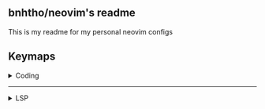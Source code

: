 ## bnhtho/neovim's readme
This is my readme for my personal neovim configs

## Keymaps

<details>
  <summary>Coding</summary>


| Mode    | Keymap      | Function                                                   |
|---------|-------------|------------------------------------------------------------|
| Normal  | <kbd><leader></kbd> + <kbd>a</kbd> | Select all lines from the cursor position to the end of the file |
| Normal  | <kbd><leader></kbd> + <kbd>h</kbd> | Move to the window to the left |
| Normal  | <kbd><leader></kbd> + <kbd>j</kbd> | Move to the window below |
| Normal  | <kbd><leader></kbd> + <kbd>k</kbd> | Move to the window above |
| Normal  | <kbd><leader></kbd> + <kbd>l</kbd> | Move to the window to the right |
| Normal  | <kbd>s</kbd> + <kbd>j</kbd> | Split the current window horizontally and switch to the new window |
| Normal  | <kbd>s</kbd> + <kbd>l</kbd> | Split the current window vertically and switch to the new window |
| Normal  | <kbd>Ctrl</kbd> + <kbd>s</kbd> | Save the current file |
| Visual  | <kbd>></kbd> | Indent the selected lines to the right and maintain selection |
| Visual  | <kbd><</kbd> | Indent the selected lines to the left and maintain selection |
| Normal, Command | <kbd>Ctrl</kbd> + <kbd>h</kbd> | Navigate to the window to the left |
| Normal, Command | <kbd>Ctrl</kbd> + <kbd>l</kbd> | Navigate to the window to the right |
| Normal, Command | <kbd>Ctrl</kbd> + <kbd>k</kbd> | Navigate to the window above |
| Normal, Command | <kbd>Ctrl</kbd> + <kbd>j</kbd> | Navigate to the window below |
| Normal  | <kbd>Shift</kbd> + <kbd>Tab</kbd> | Switch to the last edited buffer |
| Normal  | <kbd><leader></kbd> + <kbd>w</kbd> | Close the current buffer |
| Normal  | <kbd>D</kbd> | Copy the current line or selection |
| Visual  | <kbd>Ctrl</kbd> + <kbd>d</kbd> | Copy the previous line in visual mode and maintain selection |
| Normal  | <kbd>j</kbd> | Move down a line, or down a wrapped line if line wrapping is enabled |
| Normal  | <kbd>k</kbd> | Move up a line, or up a wrapped line if line wrapping is enabled |
| Normal  | <kbd><leader></kbd> + <kbd>g</kbd> | Trigger live grep |
| Normal  | <kbd>q</kbd> + <kbd>:</kbd> | Placeholder for a custom command |
| Normal  | <kbd><leader></kbd> + <kbd>t</kbd> | Toggle the Neotree file explorer |
| Normal  | <kbd>Esc</kbd> | Close all floating windows |
| Normal  | <kbd><leader></kbd> + <kbd>`</kbd> | Toggle the terminal |
| Normal  | <kbd>b</kbd> + <kbd>j</kbd> | Split the buffer horizontally |
| Normal  | <kbd>b</kbd> + <kbd>h</kbd> | Split the buffer vertically |
| Command | <kbd>Down</kbd> | Move down the autocomplete suggestion list |
| Command | <kbd>Up</kbd> | Move up the autocomplete suggestion list |

</details>

---
<details>

<summary>LSP</summary>

| Mode  | Keymap              | Function                                                 |
|-------|---------------------|----------------------------------------------------------|
| Normal | <kbd>g</kbd> + <kbd>D</kbd> | Go to the declaration of the symbol under the cursor |
| Visual | <kbd>F</kbd> | Search and Replace |
| Normal | <kbd>g</kbd> + <kbd>d</kbd> | Go to the definition of the symbol under the cursor |
| Normal | <kbd>K</kbd> | Show hover information for the symbol under the cursor |
| Normal | <kbd>gi</kbd> | Go to the implementation of the symbol under the cursor |
| Normal | <kbd>Ctrl</kbd> + <kbd>k</kbd> | Show signature help for the function under the cursor |
| Normal | <kbd><<leader>></kbd> + <kbd>wa</kbd> | Add the current workspace folder |
| Normal | <kbd><<leader>></kbd> + <kbd>wr</kbd> | Remove the current workspace folder |
| Normal | <kbd><<leader>></kbd> + <kbd>wl</kbd> | List all workspace folders |
| Normal | <kbd><<leader>></kbd> + <kbd>D</kbd> | Go to the type definition of the symbol under the cursor |
| Normal | <kbd><<leader>></kbd> + <kbd>rn</kbd> | Rename the symbol under the cursor |
| Normal | <kbd><<leader>></kbd> + <kbd>ca</kbd> | Show code actions available for the symbol under the cursor |
| Normal | <kbd>gr</kbd> | Show references to the symbol under the cursor |
| Normal | <kbd><<leader>></kbd> + <kbd>f</kbd> | Format the current buffer asynchronously |

</details>

